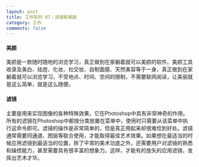 ```yaml
---
layout: post
title: 工作系列 07：滤镜和美颜
category: 工作
comments: false
---
```


#### 美颜

美颜是一款随时随地的浏览学习，真正做到在家躺着就可以美颜的软件。美颜工具收录及美白、祛痘、化妆、社交妆、自制面膜、天然美容等于一身，真正做到在家躺着就可以浏览学习，不受地点、时间、空间的限制，不需要联网阅读，让美丽就是这么简单，就是这么随便。

#### 滤镜

主要是用来实现图像的各种特殊效果。它在Photoshop中具有非常神奇的作用。所有的滤镜在Photoshop中都按分类放置在菜单中，使用时只需要从该菜单中执行这命令即可。滤镜的操作是非常简单的，但是真正用起来却很难恰到好处。滤镜通常需要同通道、图层等联合使用，才能取得最佳艺术效果。如果想在最适当的时候应用滤镜到最适当的位置，除了平常的美术功底之外，还需要用户对滤镜的熟悉和操控能力，甚至需要具有很丰富的想象力。这样，才能有的放矢的应用滤镜，发挥出艺术才华。

